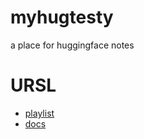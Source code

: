 # myhugtesty
a place for huggingface notes


# URSL

* [playlist](https://www.youtube.com/watch?v=tiZFewofSLM&list=PLo2EIpI_JMQvWfQndUesu0nPBAtZ9gP1o&index=2r)
* [docs](https://huggingface.co/docs/huggingface_hub/en/installation)


